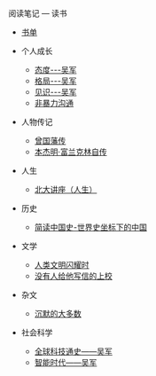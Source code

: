 <div class="sidebar-title">阅读笔记 — 读书</div>
<template id="root-breadcrumb">读书</template>

- [书单](document/阅读笔记/读书/书单.md)

- 个人成长

  - [态度---吴军](document/阅读笔记/读书/个人成长/态度---吴军.md)
  - [格局---吴军](document/阅读笔记/读书/个人成长/格局---吴军.md)
  - [见识---吴军](document/阅读笔记/读书/个人成长/见识---吴军.md)
  - [非暴力沟通](document/阅读笔记/读书/个人成长/非暴力沟通.md)

- 人物传记

  - [曾国藩传](document/阅读笔记/读书/人物传记/曾国藩传.md)
  - [本杰明·富兰克林自传](document/阅读笔记/读书/人物传记/本杰明·富兰克林自传.md)

- 人生

  - [北大讲座（人生）](document/阅读笔记/读书/人生/北大讲座（人生）.md)

- 历史

  - [简读中国史-世界史坐标下的中国](document/阅读笔记/读书/历史/简读中国史-世界史坐标下的中国.md)

- 文学

  - [人类文明闪耀时](document/阅读笔记/读书/文学/人类文明闪耀时.md)
  - [没有人给他写信的上校](document/阅读笔记/读书/文学/没有人给他写信的上校.md)

- 杂文

  - [沉默的大多数](document/阅读笔记/读书/杂文/沉默的大多数.md)

- 社会科学

  - [全球科技通史——吴军](document/阅读笔记/读书/社会科学/全球科技通史——吴军.md)
  - [智能时代——吴军](document/阅读笔记/读书/社会科学/智能时代——吴军.md)

